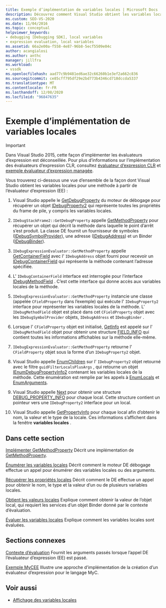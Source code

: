 ```yaml
---
title: Exemple d’implémentation de variables locales | Microsoft Docs
description: Découvrez comment Visual Studio obtient les variables locales pour une méthode à partir de l’évaluateur d’expression dans cet article.
ms.custom: SEO-VS-2020
ms.date: 11/04/2016
ms.topic: conceptual
helpviewer_keywords:
- debugging [Debugging SDK], local variables
- expression evaluation, local variables
ms.assetid: 66a2e00a-f558-4e87-96b8-5ecf5509e04c
author: acangialosi
ms.author: anthc
manager: jillfra
ms.workload:
- vssdk
ms.openlocfilehash: aad77c9b9481ed6ae32c66260b1e3ef2a662c836
ms.sourcegitcommit: ce85cff795df29e2bd773b4346cd718dccda5337
ms.translationtype: MT
ms.contentlocale: fr-FR
ms.lasthandoff: 12/08/2020
ms.locfileid: "96847635"
---
```

# <a name="sample-implementation-of-locals"></a>Exemple d’implémentation de variables locales
> [!IMPORTANT]
> Dans Visual Studio 2015, cette façon d’implémenter les évaluateurs d’expression est déconseillée. Pour plus d’informations sur l’implémentation des évaluateurs d’expression CLR, consultez [évaluateur d’expression CLR](https://github.com/Microsoft/ConcordExtensibilitySamples/wiki/CLR-Expression-Evaluators) et [exemple évaluateur d’expression managée](https://github.com/Microsoft/ConcordExtensibilitySamples/wiki/Managed-Expression-Evaluator-Sample).

 Vous trouverez ci-dessous une vue d’ensemble de la façon dont Visual Studio obtient les variables locales pour une méthode à partir de l’évaluateur d’expression (EE) :

1. Visual Studio appelle le [GetDebugProperty](../../extensibility/debugger/reference/idebugstackframe2-getdebugproperty.md) du moteur de débogage pour récupérer un objet [IDebugProperty2](../../extensibility/debugger/reference/idebugproperty2.md) qui représente toutes les propriétés du frame de pile, y compris les variables locales.

2. `IDebugStackFrame2::GetDebugProperty` appelle [GetMethodProperty](../../extensibility/debugger/reference/idebugexpressionevaluator-getmethodproperty.md) pour récupérer un objet qui décrit la méthode dans laquelle le point d’arrêt s’est produit. La classe DE fournit un fournisseur de symboles ([IDebugSymbolProvider](../../extensibility/debugger/reference/idebugsymbolprovider.md)), une adresse ([IDebugAddress](../../extensibility/debugger/reference/idebugaddress.md)) et un Binder ([IDebugBinder](../../extensibility/debugger/reference/idebugbinder.md)).

3. `IDebugExpressionEvaluator::GetMethodProperty` appelle [GetContainerField](../../extensibility/debugger/reference/idebugsymbolprovider-getcontainerfield.md) avec l' `IDebugAddress` objet fourni pour recevoir un [IDebugContainerField](../../extensibility/debugger/reference/idebugcontainerfield.md) qui représente la méthode contenant l’adresse spécifiée.

4. L' `IDebugContainerField` interface est interrogée pour l’interface [IDebugMethodField](../../extensibility/debugger/reference/idebugmethodfield.md) . C’est cette interface qui donne accès aux variables locales de la méthode.

5. `IDebugExpressionEvaluator::GetMethodProperty` instancie une classe (appelée `CFieldProperty` dans l’exemple) qui exécute l' `IDebugProperty2` interface pour représenter les variables locales de la méthode. L' `IDebugMethodField` objet est placé dans cet `CFieldProperty` objet avec les `IDebugSymbolProvider` objets, `IDebugAddress` et `IDebugBinder` .

6. Lorsque l' `CFieldProperty` objet est initialisé, [GetInfo](../../extensibility/debugger/reference/idebugfield-getinfo.md) est appelé sur l' `IDebugMethodField` objet pour obtenir une structure [FIELD_INFO](../../extensibility/debugger/reference/field-info.md) qui contient toutes les informations affichables sur la méthode elle-même.

7. `IDebugExpressionEvaluator::GetMethodProperty` retourne l' `CFieldProperty` objet sous la forme d’un `IDebugProperty2` objet.

8. Visual Studio appelle [EnumChildren](../../extensibility/debugger/reference/idebugproperty2-enumchildren.md) sur l' `IDebugProperty2` objet retourné avec le filtre `guidFilterLocalsPlusArgs` , qui retourne un objet [IEnumDebugPropertyInfo2](../../extensibility/debugger/reference/ienumdebugpropertyinfo2.md) contenant les variables locales de la méthode. Cette énumération est remplie par les appels à [EnumLocals](../../extensibility/debugger/reference/idebugmethodfield-enumlocals.md) et [EnumArguments](../../extensibility/debugger/reference/idebugmethodfield-enumarguments.md).

9. Visual Studio appelle [Next](../../extensibility/debugger/reference/ienumdebugpropertyinfo2-next.md) pour obtenir une structure [DEBUG_PROPERTY_INFO](../../extensibility/debugger/reference/debug-property-info.md) pour chaque local. Cette structure contient un pointeur vers une `IDebugProperty2` interface pour un local.

10. Visual Studio appelle [GetPropertyInfo](../../extensibility/debugger/reference/idebugproperty2-getpropertyinfo.md) pour chaque local afin d’obtenir le nom, la valeur et le type de la locale. Ces informations s’affichent dans la fenêtre **variables locales** .

## <a name="in-this-section"></a>Dans cette section
 [Implémenter GetMethodProperty](../../extensibility/debugger/implementing-getmethodproperty.md) Décrit une implémentation de [GetMethodProperty](../../extensibility/debugger/reference/idebugexpressionevaluator-getmethodproperty.md).

 [Énumérer les variables locales](../../extensibility/debugger/enumerating-locals.md) Décrit comment le moteur DE débogage effectue un appel pour énumérer des variables locales ou des arguments.

 [Récupérer les propriétés locales](../../extensibility/debugger/getting-local-properties.md) Décrit comment le DE effectue un appel pour obtenir le nom, le type et la valeur d’un ou de plusieurs variables locales.

 [Obtient les valeurs locales](../../extensibility/debugger/getting-local-values.md) Explique comment obtenir la valeur de l’objet local, qui requiert les services d’un objet Binder donné par le contexte d’évaluation.

 [Évaluer les variables locales](../../extensibility/debugger/evaluating-locals.md) Explique comment les variables locales sont évaluées.

## <a name="related-sections"></a>Sections connexes
 [Contexte d’évaluation](../../extensibility/debugger/evaluation-context.md) Fournit les arguments passés lorsque l’appel DE l’évaluateur d’expression (EE) est passé.

 [Exemple MyCEE](/previous-versions/) Illustre une approche d’implémentation de la création d’un évaluateur d’expression pour le langage MyC.

## <a name="see-also"></a>Voir aussi
- [Affichage des variables locales](../../extensibility/debugger/displaying-locals.md)